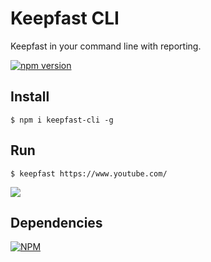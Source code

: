 Keepfast CLI
=========

Keepfast in your command line with reporting.

 [![npm version](https://badge.fury.io/js/keepfast-cli.svg)](https://badge.fury.io/js/keepfast-cli)

## Install
```
$ npm i keepfast-cli -g
```

## Run
```shell
$ keepfast https://www.youtube.com/
```

![](https://cloud.githubusercontent.com/assets/381179/12871353/21ab9ffe-cd44-11e5-9b60-6570e23b1d09.png)

## Dependencies

[![NPM](https://nodei.co/npm/keepfast-cli.png)](https://npmjs.org/package/keepfast-cli)
